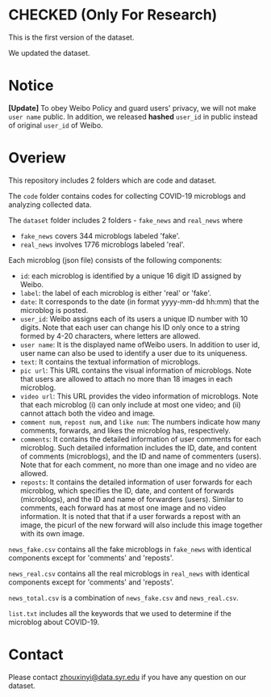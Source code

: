 # CHECKED (Only For Research)
This is the first version of the dataset.

We updated the dataset.

# Notice
**[Update]** To obey Weibo Policy and guard users' privacy, we will not make `user name` public. In addition, we released **hashed** `user_id` in public instead of original `user_id` of Weibo.

# Overiew
This repository includes 2 folders which are code and dataset.

The `code` folder contains codes for collecting COVID-19 microblogs and analyzing collected data.

The `dataset` folder includes 2 folders - `fake_news` and `real_news` where 
* `fake_news`  covers 344 microblogs labeled 'fake'.
* `real_news` involves 1776 microblogs labeled 'real'.

Each microblog (json file) consists of the following components:
* `id`: each microblog is identified by a unique 16 digit ID assigned by Weibo.
* `label`: the label of each microblog is either 'real' or 'fake'.
* `date`: It corresponds to the date (in format yyyy-mm-dd hh:mm) that the microblog is posted.
* `user_id`: Weibo assigns each of its users a unique ID number with 10 digits. Note that each user can change his ID only once to a string formed by 4-20 characters, where letters are allowed.
* `user name`: It is the displayed name ofWeibo users. In addition to user id, user name can also be used to identify a user due to its uniqueness.
* `text`: It contains the textual information of microblogs.
* `pic url`: This URL contains the visual information of microblogs. Note that users are allowed to attach no more than 18 images in each microblog.
* `video url`: This URL provides the video information of microblogs. Note that each microblog (i) can only include at most one video; and (ii) cannot attach both the video and image.
* `comment num`, `repost num`, and `like num`: The numbers indicate how many comments, forwards, and likes the microblog has, respectively.
* `comments`: It contains the detailed information of user comments for each microblog. Such detailed information includes the ID, date, and content of comments (microblogs), and the ID and name of commenters (users). Note that for each comment, no more than one image and no video are allowed.
* `reposts`: It contains the detailed information of user forwards for each microblog, which specifies the ID, date, and content of forwards (microblogs), and the ID and name of forwarders (users). Similar to comments, each forward has at most one image and no video information. It is noted that that if a user forwards a repost with an image, the picurl of the new forward will also include this image together with its own image.

`news_fake.csv` contains all the fake microblogs in `fake_news` with identical components except for 'comments' and 'reposts'.

`news_real.csv` contains all the real microblogs in `real_news` with identical components except for 'comments' and 'reposts'.

`news_total.csv` is a combination of `news_fake.csv` and `news_real.csv`.

`list.txt` includes all the keywords that we used to determine if the microblog about COVID-19.

# Contact
Please contact zhouxinyi@data.syr.edu if you have any question on our dataset.
